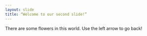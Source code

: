 ```yaml
---
layout: slide
title: “Welcome to our second slide!”
---
```

There are some flowers in this world.
Use the left arrow to go back!
